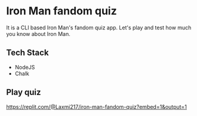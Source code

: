 
# Iron Man fandom quiz

It is a CLI based Iron Man's fandom quiz app. Let's play and test how much you know about Iron Man.
## Tech Stack

- NodeJS
- Chalk 


## Play quiz
https://replit.com/@Laxmi217/iron-man-fandom-quiz?embed=1&output=1
